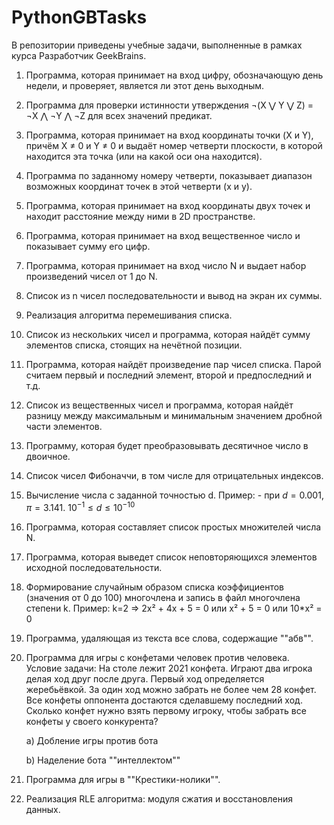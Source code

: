 # PythonGBTasks

В репозитории приведены учебные задачи, выполненные в рамках курса Разработчик GeekBrains.

1. Программа, которая принимает на вход цифру, обозначающую день недели, и проверяет, является ли этот день выходным.


2. Программа для проверки истинности утверждения ¬(X ⋁ Y ⋁ Z) = ¬X ⋀ ¬Y ⋀ ¬Z для всех значений предикат.


3. Программа, которая принимает на вход координаты точки (X и Y), причём X ≠ 0 и Y ≠ 0 и выдаёт номер четверти плоскости, в которой находится эта точка (или на какой оси она находится).


4. Программа по заданному номеру четверти, показывает диапазон возможных координат точек в этой четверти (x и y).


5. Программа, которая принимает на вход координаты двух точек и находит расстояние между ними в 2D пространстве.


6. Программа, которая принимает на вход вещественное число и показывает сумму его цифр.


7. Программа, которая принимает на вход число N и выдает набор произведений чисел от 1 до N.


8. Список из n чисел последовательности и вывод на экран их суммы.


9. Реализация алгоритма перемешивания списка.


10. Список из нескольких чисел и программа, которая найдёт сумму элементов списка, стоящих на нечётной позиции.


11. Программа, которая найдёт произведение пар чисел списка. Парой считаем первый и последний элемент, второй и предпоследний и т.д.


12. Список из вещественных чисел и программа, которая найдёт разницу между максимальным и минимальным значением дробной части элементов.


13. Программу, которая будет преобразовывать десятичное число в двоичное.


14. Список чисел Фибоначчи, в том числе для отрицательных индексов.


15. Вычисление числа c заданной точностью d. Пример: - при $d = 0.001, π = 3.141.$    $10^{-1} ≤ d ≤10^{-10}$
 

16.  Программа, которая составляет список простых множителей числа N.


17. Программа, которая выведет список неповторяющихся элементов исходной последовательности.


18. Формирование случайным образом списка коэффициентов (значения от 0 до 100) многочлена и запись в файл многочлена степени k.  Пример: k=2 => 2x² + 4x + 5 = 0 или x² + 5 = 0 или 10*x² = 0


19. Программа, удаляющая из текста все слова, содержащие ""абв"".


20. Программа для игры с конфетами человек против человека.
Условие задачи: На столе лежит 2021 конфета. Играют два игрока делая ход друг после друга. Первый ход определяется жеребьёвкой. За один ход можно забрать не более чем 28 конфет. Все конфеты оппонента достаются сделавшему последний ход. Сколько конфет нужно взять первому игроку, чтобы забрать все конфеты у своего конкурента?

    a) Добление игры против бота

    b) Наделение бота ""интеллектом""


21. Программа для игры в ""Крестики-нолики"".


22. Реализация RLE алгоритма: модуля сжатия и восстановления данных.